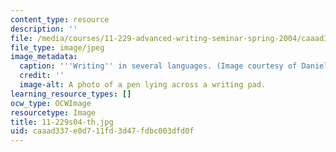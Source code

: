 ```yaml
---
content_type: resource
description: ''
file: /media/courses/11-229-advanced-writing-seminar-spring-2004/caaad337e0d711fd3d47fdbc003dfd0f_11-229s04-th.jpg
file_type: image/jpeg
image_metadata:
  caption: '''Writing'' in several languages. (Image courtesy of Daniel Bersak).'
  credit: ''
  image-alt: A photo of a pen lying across a writing pad.
learning_resource_types: []
ocw_type: OCWImage
resourcetype: Image
title: 11-229s04-th.jpg
uid: caaad337-e0d7-11fd-3d47-fdbc003dfd0f
---
```

